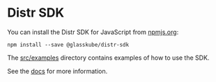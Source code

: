 # Distr SDK

You can install the Distr SDK for JavaScript from [npmjs.org](https://npmjs.org/):

```shell
npm install --save @glasskube/distr-sdk
```

The [src/examples](./src/examples) directory contains examples of how to use the SDK.

See the [docs](./docs/README.md) for more information.
